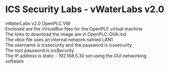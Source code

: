 # ICS Security Labs - vWaterLabs v2.0
vWaterLabs v2.0 OpenPLC VM<br>
Enclosed are the VirtualBox files for the OpenPLC virtual machine<br>
The links to download the image are in OpenPLC-OVA.md<br>
The vbox file uses an internal network named LAN1<br>
The username is icssecurity and the password is icssecurity<br>
The root password is ics$ecurity<br>
The IP address is static - 192.168.5.30 set using the GUI networking software<br>
